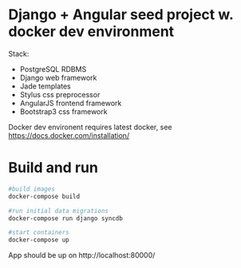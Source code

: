 Django + Angular seed project w. docker dev environment
=====================================================

Stack:
* PostgreSQL RDBMS
* Django web framework
* Jade templates
* Stylus css preprocessor
* AngularJS frontend framework
* Bootstrap3  css framework


Docker dev environent requires latest docker, see https://docs.docker.com/installation/

Build and run
=============

```sh
#build images
docker-compose build

#run initial data migrations
docker-compose run django syncdb

#start containers
docker-compose up
```

App should be up on http://localhost:80000/
